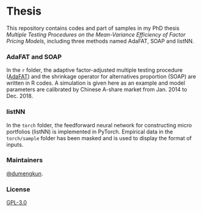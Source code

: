 # Thesis

This repository contains codes and part of samples in my PhD thesis *Multiple Testing Procedures on the Mean-Variance
Efficiency of Factor Pricing Models*, including three methods named AdaFAT, SOAP and listNN.

### AdaFAT and SOAP

In the `r` folder, the adaptive factor-adjusted multiple testing procedure ([AdaFAT](https://arxiv.org/abs/2010.09589)) and the shrinkage operator for alternatives proportion (SOAP) are written in R codes. A simulation is given here as an example and model parameters are calibrated by Chinese A-share market from Jan. 2014 to Dec. 2018.

### listNN

In the `torch` folder, the feedforward neural network for constructing micro portfolios (listNN) is implemented in PyTorch. Empirical data in the `torch/sample` folder has been masked and is used to display the format of inputs.

### Maintainers

[@dumengkun](https://github.com/dumengkun).

### License

[GPL-3.0](LICENSE)
